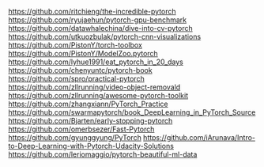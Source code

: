 

<!--
 * @version:
 * @Author:  StevenJokess https://github.com/StevenJokess
 * @Date: 2020-11-26 19:17:53
 * @LastEditors:  StevenJokess https://github.com/StevenJokess
 * @LastEditTime: 2020-12-19 21:51:23
 * @Description:
 * @TODO::
 * @Reference:
-->
https://github.com/ritchieng/the-incredible-pytorch
https://github.com/ryujaehun/pytorch-gpu-benchmark
https://github.com/datawhalechina/dive-into-cv-pytorch
https://github.com/utkuozbulak/pytorch-cnn-visualizations
https://github.com/PistonY/torch-toolbox
https://github.com/PistonY/ModelZoo.pytorch
https://github.com/lyhue1991/eat_pytorch_in_20_days
https://github.com/chenyuntc/pytorch-book
https://github.com/spro/practical-pytorch
https://github.com/zllrunning/video-object-removald
https://github.com/zllrunning/awesome-pytorch-toolkit
https://github.com/zhangxiann/PyTorch_Practice
https://github.com/swarmapytorch/book_DeepLearning_in_PyTorch_Source
https://github.com/Bjarten/early-stopping-pytorch
https://github.com/omerbsezer/Fast-Pytorch
https://github.com/gyunggyung/PyTorch
https://github.com/iArunava/Intro-to-Deep-Learning-with-Pytorch-Udacity-Solutions
https://github.com/leriomaggio/pytorch-beautiful-ml-data
